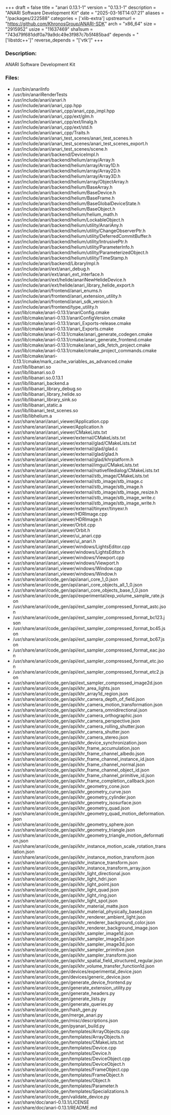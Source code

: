 +++
draft = false
title = "anari 0.13.1-1"
version = "0.13.1-1"
description = "ANARI Software Development Kit"
date = "2025-03-16T14:07:21"
aliases = "/packages/222588"
categories = ['xlib-extra']
upstreamurl = "https://github.com/KhronosGroup/ANARI-SDK"
arch = "x86_64"
size = "2915952"
usize = "11637469"
sha1sum = "743d79f681ddf0a79a9dc49e3f987c7b5f485bad"
depends = "['libstdc++']"
reverse_depends = "['vtk']"
+++
### Description: 
ANARI Software Development Kit

### Files: 
* /usr/bin/anariInfo
* /usr/bin/anariRenderTests
* /usr/include/anari/anari.h
* /usr/include/anari/anari_cpp.hpp
* /usr/include/anari/anari_cpp/anari_cpp_impl.hpp
* /usr/include/anari/anari_cpp/ext/glm.h
* /usr/include/anari/anari_cpp/ext/linalg.h
* /usr/include/anari/anari_cpp/ext/std.h
* /usr/include/anari/anari_cpp/Traits.h
* /usr/include/anari/anari_test_scenes/anari_test_scenes.h
* /usr/include/anari/anari_test_scenes/anari_test_scenes_export.h
* /usr/include/anari/anari_test_scenes/scene.h
* /usr/include/anari/backend/DeviceImpl.h
* /usr/include/anari/backend/helium/array/Array.h
* /usr/include/anari/backend/helium/array/Array1D.h
* /usr/include/anari/backend/helium/array/Array2D.h
* /usr/include/anari/backend/helium/array/Array3D.h
* /usr/include/anari/backend/helium/array/ObjectArray.h
* /usr/include/anari/backend/helium/BaseArray.h
* /usr/include/anari/backend/helium/BaseDevice.h
* /usr/include/anari/backend/helium/BaseFrame.h
* /usr/include/anari/backend/helium/BaseGlobalDeviceState.h
* /usr/include/anari/backend/helium/BaseObject.h
* /usr/include/anari/backend/helium/helium_math.h
* /usr/include/anari/backend/helium/LockableObject.h
* /usr/include/anari/backend/helium/utility/AnariAny.h
* /usr/include/anari/backend/helium/utility/ChangeObserverPtr.h
* /usr/include/anari/backend/helium/utility/DeferredCommitBuffer.h
* /usr/include/anari/backend/helium/utility/IntrusivePtr.h
* /usr/include/anari/backend/helium/utility/ParameterInfo.h
* /usr/include/anari/backend/helium/utility/ParameterizedObject.h
* /usr/include/anari/backend/helium/utility/TimeStamp.h
* /usr/include/anari/backend/LibraryImpl.h
* /usr/include/anari/ext/anari_debug.h
* /usr/include/anari/ext/anari_ext_interface.h
* /usr/include/anari/ext/helide/anariNewHelideDevice.h
* /usr/include/anari/ext/helide/anari_library_helide_export.h
* /usr/include/anari/frontend/anari_enums.h
* /usr/include/anari/frontend/anari_extension_utility.h
* /usr/include/anari/frontend/anari_sdk_version.h
* /usr/include/anari/frontend/type_utility.h
* /usr/lib/cmake/anari-0.13.1/anariConfig.cmake
* /usr/lib/cmake/anari-0.13.1/anariConfigVersion.cmake
* /usr/lib/cmake/anari-0.13.1/anari_Exports-release.cmake
* /usr/lib/cmake/anari-0.13.1/anari_Exports.cmake
* /usr/lib/cmake/anari-0.13.1/cmake/anari_generate_codegen.cmake
* /usr/lib/cmake/anari-0.13.1/cmake/anari_generate_frontend.cmake
* /usr/lib/cmake/anari-0.13.1/cmake/anari_sdk_fetch_project.cmake
* /usr/lib/cmake/anari-0.13.1/cmake/cmake_project_commands.cmake
* /usr/lib/cmake/anari-0.13.1/cmake/mark_cache_variables_as_advanced.cmake
* /usr/lib/libanari.so
* /usr/lib/libanari.so.0
* /usr/lib/libanari.so.0.13.1
* /usr/lib/libanari_backend.a
* /usr/lib/libanari_library_debug.so
* /usr/lib/libanari_library_helide.so
* /usr/lib/libanari_library_sink.so
* /usr/lib/libanari_static.a
* /usr/lib/libanari_test_scenes.so
* /usr/lib/libhelium.a
* /usr/share/anari/anari_viewer/Application.cpp
* /usr/share/anari/anari_viewer/Application.h
* /usr/share/anari/anari_viewer/CMakeLists.txt
* /usr/share/anari/anari_viewer/external/CMakeLists.txt
* /usr/share/anari/anari_viewer/external/glad/CMakeLists.txt
* /usr/share/anari/anari_viewer/external/glad/glad.c
* /usr/share/anari/anari_viewer/external/glad/glad.h
* /usr/share/anari/anari_viewer/external/glad/khrplatform.h
* /usr/share/anari/anari_viewer/external/imgui/CMakeLists.txt
* /usr/share/anari/anari_viewer/external/nativefiledialog/CMakeLists.txt
* /usr/share/anari/anari_viewer/external/stb_image/CMakeLists.txt
* /usr/share/anari/anari_viewer/external/stb_image/stb_image.c
* /usr/share/anari/anari_viewer/external/stb_image/stb_image.h
* /usr/share/anari/anari_viewer/external/stb_image/stb_image_resize.h
* /usr/share/anari/anari_viewer/external/stb_image/stb_image_write.c
* /usr/share/anari/anari_viewer/external/stb_image/stb_image_write.h
* /usr/share/anari/anari_viewer/external/tinyexr/tinyexr.h
* /usr/share/anari/anari_viewer/HDRImage.cpp
* /usr/share/anari/anari_viewer/HDRImage.h
* /usr/share/anari/anari_viewer/Orbit.cpp
* /usr/share/anari/anari_viewer/Orbit.h
* /usr/share/anari/anari_viewer/ui_anari.cpp
* /usr/share/anari/anari_viewer/ui_anari.h
* /usr/share/anari/anari_viewer/windows/LightsEditor.cpp
* /usr/share/anari/anari_viewer/windows/LightsEditor.h
* /usr/share/anari/anari_viewer/windows/Viewport.cpp
* /usr/share/anari/anari_viewer/windows/Viewport.h
* /usr/share/anari/anari_viewer/windows/Window.cpp
* /usr/share/anari/anari_viewer/windows/Window.h
* /usr/share/anari/code_gen/api/anari_core_1_0.json
* /usr/share/anari/code_gen/api/anari_core_objects_all_1_0.json
* /usr/share/anari/code_gen/api/anari_core_objects_base_1_0.json
* /usr/share/anari/code_gen/api/experimental/exp_volume_sample_rate.json
* /usr/share/anari/code_gen/api/ext_sampler_compressed_format_astc.json
* /usr/share/anari/code_gen/api/ext_sampler_compressed_format_bc123.json
* /usr/share/anari/code_gen/api/ext_sampler_compressed_format_bc45.json
* /usr/share/anari/code_gen/api/ext_sampler_compressed_format_bc67.json
* /usr/share/anari/code_gen/api/ext_sampler_compressed_format_eac.json
* /usr/share/anari/code_gen/api/ext_sampler_compressed_format_etc.json
* /usr/share/anari/code_gen/api/ext_sampler_compressed_format_etc2.json
* /usr/share/anari/code_gen/api/ext_sampler_compressed_image2d.json
* /usr/share/anari/code_gen/api/khr_area_lights.json
* /usr/share/anari/code_gen/api/khr_array1d_region.json
* /usr/share/anari/code_gen/api/khr_camera_depth_of_field.json
* /usr/share/anari/code_gen/api/khr_camera_motion_transformation.json
* /usr/share/anari/code_gen/api/khr_camera_omnidirectional.json
* /usr/share/anari/code_gen/api/khr_camera_orthographic.json
* /usr/share/anari/code_gen/api/khr_camera_perspective.json
* /usr/share/anari/code_gen/api/khr_camera_rolling_shutter.json
* /usr/share/anari/code_gen/api/khr_camera_shutter.json
* /usr/share/anari/code_gen/api/khr_camera_stereo.json
* /usr/share/anari/code_gen/api/khr_device_synchronization.json
* /usr/share/anari/code_gen/api/khr_frame_accumulation.json
* /usr/share/anari/code_gen/api/khr_frame_channel_albedo.json
* /usr/share/anari/code_gen/api/khr_frame_channel_instance_id.json
* /usr/share/anari/code_gen/api/khr_frame_channel_normal.json
* /usr/share/anari/code_gen/api/khr_frame_channel_object_id.json
* /usr/share/anari/code_gen/api/khr_frame_channel_primitive_id.json
* /usr/share/anari/code_gen/api/khr_frame_completion_callback.json
* /usr/share/anari/code_gen/api/khr_geometry_cone.json
* /usr/share/anari/code_gen/api/khr_geometry_curve.json
* /usr/share/anari/code_gen/api/khr_geometry_cylinder.json
* /usr/share/anari/code_gen/api/khr_geometry_isosurface.json
* /usr/share/anari/code_gen/api/khr_geometry_quad.json
* /usr/share/anari/code_gen/api/khr_geometry_quad_motion_deformation.json
* /usr/share/anari/code_gen/api/khr_geometry_sphere.json
* /usr/share/anari/code_gen/api/khr_geometry_triangle.json
* /usr/share/anari/code_gen/api/khr_geometry_triangle_motion_deformation.json
* /usr/share/anari/code_gen/api/khr_instance_motion_scale_rotation_translation.json
* /usr/share/anari/code_gen/api/khr_instance_motion_transform.json
* /usr/share/anari/code_gen/api/khr_instance_transform.json
* /usr/share/anari/code_gen/api/khr_instance_transform_array.json
* /usr/share/anari/code_gen/api/khr_light_directional.json
* /usr/share/anari/code_gen/api/khr_light_hdri.json
* /usr/share/anari/code_gen/api/khr_light_point.json
* /usr/share/anari/code_gen/api/khr_light_quad.json
* /usr/share/anari/code_gen/api/khr_light_ring.json
* /usr/share/anari/code_gen/api/khr_light_spot.json
* /usr/share/anari/code_gen/api/khr_material_matte.json
* /usr/share/anari/code_gen/api/khr_material_physically_based.json
* /usr/share/anari/code_gen/api/khr_renderer_ambient_light.json
* /usr/share/anari/code_gen/api/khr_renderer_background_color.json
* /usr/share/anari/code_gen/api/khr_renderer_background_image.json
* /usr/share/anari/code_gen/api/khr_sampler_image1d.json
* /usr/share/anari/code_gen/api/khr_sampler_image2d.json
* /usr/share/anari/code_gen/api/khr_sampler_image3d.json
* /usr/share/anari/code_gen/api/khr_sampler_primitive.json
* /usr/share/anari/code_gen/api/khr_sampler_transform.json
* /usr/share/anari/code_gen/api/khr_spatial_field_structured_regular.json
* /usr/share/anari/code_gen/api/khr_volume_transfer_function1d.json
* /usr/share/anari/code_gen/devices/experimental_device.json
* /usr/share/anari/code_gen/devices/generic_device.json
* /usr/share/anari/code_gen/generate_device_frontend.py
* /usr/share/anari/code_gen/generate_extension_utility.py
* /usr/share/anari/code_gen/generate_headers.py
* /usr/share/anari/code_gen/generate_lists.py
* /usr/share/anari/code_gen/generate_queries.py
* /usr/share/anari/code_gen/hash_gen.py
* /usr/share/anari/code_gen/merge_anari.py
* /usr/share/anari/code_gen/misc/descriptions.json
* /usr/share/anari/code_gen/pyanari_build.py
* /usr/share/anari/code_gen/templates/ArrayObjects.cpp
* /usr/share/anari/code_gen/templates/ArrayObjects.h
* /usr/share/anari/code_gen/templates/CMakeLists.txt
* /usr/share/anari/code_gen/templates/Device.cpp
* /usr/share/anari/code_gen/templates/Device.h
* /usr/share/anari/code_gen/templates/DeviceObject.cpp
* /usr/share/anari/code_gen/templates/DeviceObject.h
* /usr/share/anari/code_gen/templates/FrameObject.cpp
* /usr/share/anari/code_gen/templates/FrameObject.h
* /usr/share/anari/code_gen/templates/Object.h
* /usr/share/anari/code_gen/templates/Parameter.h
* /usr/share/anari/code_gen/templates/Specializations.h
* /usr/share/anari/code_gen/validate_device.py
* /usr/share/doc/anari-0.13.1/LICENSE
* /usr/share/doc/anari-0.13.1/README.md
